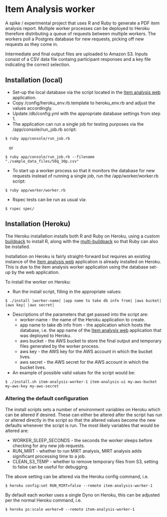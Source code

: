 # Item Analysis worker

A spike / experimental project that uses R and Ruby to generate a PDF item analysis report.  Multiple worker processes can be deployed to Heroku therefore distributing a queue of requests between multiple workers.  The workers poll a Postgres database for new requests, picking off new requests as they come in.  

Intermediate and final output files are uploaded to Amazon S3.  Inputs consist of a CSV data file containg participant responses and a key file indicating the correct selection.

## Installation (local)
* Set-up the local database via the script located in the [Item analysis web](https://github.com/riebeekn/item-analysis-UI-rails) application.
* Copy /config/heroku_env.rb.template to heroku_env.rb and adjust the values accordingly.
* Update /db/config.yml with the appropriate database settings from step 1.
* The application can run a single job for testing purposes via the /app/console/run_job.rb script: 
```
$ ruby app/console/run_job.rb
``` 
&nbsp;&nbsp;&nbsp;or 
```
$ ruby app/console/run_job.rb --filename "./sample_data_files/50q_30p.csv"
```

* To start up a worker process so that it monitors the database for new requests instead of running a single job, run the /app/worker/worker.rb script:
```
$ ruby app/worker/worker.rb
```

* Rspec tests can be run as usual via:
```
$ rspec spec/
```

## Installation (Heroku)
The Heroku installation installs both R and Ruby on Heroku, using a custom [buildpack](https://github.com/riebeekn/heroku-buildpack-r) to install R, along with the [multi-buildpack](https://github.com/ddollar/heroku-buildpack-multi) so that Ruby can also be installed.

Installation on Heroku is fairly straight-forward but requires an existing instance of the [Item analysis web](https://github.com/riebeekn/item-analysis-UI-rails) application is already installed on Heroku.  This is due to the item analysis worker application using the database set-up by the web application.

To install the worker on Heroku:

* Run the install script, filling in the appropriate values:

```
$ ./install |worker-name| |app name to take db info from| |aws bucket| |aws key| |aws secret|
```

* Descriptions of the parameters that get passed into the script are:
    * worker-name - the name of the Heroku application to create.
    * app name to take db info from - the application which hosts the database, i.e. the app name of the [Item analysis web](https://github.com/riebeekn/item-analysis-UI-rails) application that was deployed to Heroku.
    * aws bucket - the AWS bucket to store the final output and temporary files generated by the worker process.
    * aws key - the AWS key for the AWS account in which the bucket lives.
    * aws secret - the AWS secret for the AWS account in which the bucket lives.
* An example of possible valid values for the script would be:

```
$ ./install.sh item-analysis-worker-1 item-analysis-ui my-aws-bucket my-aws-key my-aws-secret
```

### Altering the default configuration
The install scripts sets a number of environment variables on Heroku which can be altered if desired.  These can either be altered after the script has run or altered directly in the script so that the altered values become the new defaults whenever the script is run.  The most likely variables that would be altered are:

* WORKER_SLEEP_SECONDS - the seconds the worker sleeps before checking for any new job requests.
* RUN_MIRT - whether to run MIRT analysis, MIRT analysis adds significant processing time to a job.
* CLEAN_S3_TEMP - whether to remove temporary files from S3, setting to false can be useful for debugging.

The above setting can be altered via the Heroku config command, i.e.
```
$ heroku config:set RUN_MIRT=false --remote item-analysis-worker-1
```

By default each worker uses a single Dyno on Heroku, this can be adjusted per the normal Heroku command, i.e.

```
$ heroku ps:scale worker=0 --remote item-analysis-worker-1
```
